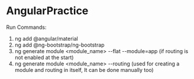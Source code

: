 # AngularPractice

Run Commands:
1) ng add @angular/material
2) ng add @ng-bootstrap/ng-bootstrap
3) ng generate module <module_name> --flat --module=app   (if routing is not enabled at the start)
4) ng generate module <module_name> --routing   (used for creating a module and routing in itself, It can be done manually too)

